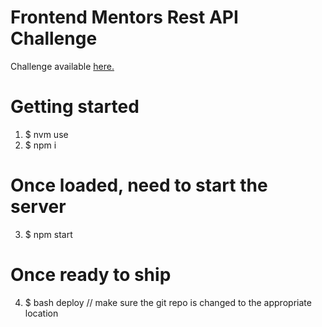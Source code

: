 # Frontend Mentors Rest API Challenge
Challenge available <a href="https://www.frontendmentor.io/challenges/rest-countries-api-with-color-theme-switcher-5cacc469fec04111f7b848ca">here.</a>

# Getting started

1. \$ nvm use
2. \$ npm i

# Once loaded, need to start the server

3. \$ npm start

# Once ready to ship

4. \$ bash deploy // make sure the git repo is changed to the appropriate location
